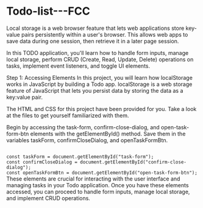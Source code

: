 # Todo-list---FCC
Local storage is a web browser feature that lets web applications store key-value pairs persistently within a user's browser. This allows web apps to save data during one session, then retrieve it in a later page session.

In this TODO application, you'll learn how to handle form inputs, manage local storage, perform CRUD (Create, Read, Update, Delete) operations on tasks, implement event listeners, and toggle UI elements.

Step 1: Accessing Elements
In this project, you will learn how localStorage works in JavaScript by building a Todo app. localStorage is a web storage feature of JavaScript that lets you persist data by storing the data as a key:value pair.

The HTML and CSS for this project have been provided for you. Take a look at the files to get yourself familiarized with them.

Begin by accessing the task-form, confirm-close-dialog, and open-task-form-btn elements with the getElementById() method. Save them in the variables taskForm, confirmCloseDialog, and openTaskFormBtn.

<code>
const taskForm = document.getElementById("task-form");
const confirmCloseDialog = document.getElementById("confirm-close-dialog");
const openTaskFormBtn = document.getElementById("open-task-form-btn");</code>
These elements are crucial for interacting with the user interface and managing tasks in your Todo application. Once you have these elements accessed, you can proceed to handle form inputs, manage local storage, and implement CRUD operations.